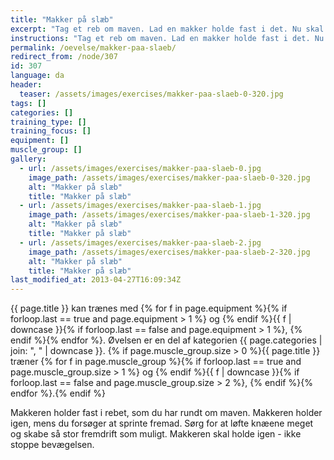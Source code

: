 ```yaml
---
title: "Makker på slæb"
excerpt: "Tag et reb om maven. Lad en makker holde fast i det. Nu skal du sprinte fremad."
instructions: "Tag et reb om maven. Lad en makker holde fast i det. Nu skal du sprinte fremad."
permalink: /oevelse/makker-paa-slaeb/
redirect_from: /node/307
id: 307
language: da
header:
  teaser: /assets/images/exercises/makker-paa-slaeb-0-320.jpg
tags: []
categories: []
training_type: []
training_focus: []
equipment: []
muscle_group: []
gallery:
  - url: /assets/images/exercises/makker-paa-slaeb-0.jpg
    image_path: /assets/images/exercises/makker-paa-slaeb-0-320.jpg
    alt: "Makker på slæb"
    title: "Makker på slæb"
  - url: /assets/images/exercises/makker-paa-slaeb-1.jpg
    image_path: /assets/images/exercises/makker-paa-slaeb-1-320.jpg
    alt: "Makker på slæb"
    title: "Makker på slæb"
  - url: /assets/images/exercises/makker-paa-slaeb-2.jpg
    image_path: /assets/images/exercises/makker-paa-slaeb-2-320.jpg
    alt: "Makker på slæb"
    title: "Makker på slæb"
last_modified_at: 2013-04-27T16:09:34Z
---
```


{{ page.title }} kan trænes med {% for f in page.equipment %}{% if forloop.last == true and page.equipment > 1 %} og {% endif %}{{ f | downcase  }}{% if forloop.last == false and page.equipment > 1 %}, {% endif %}{% endfor %}. Øvelsen er en del af kategorien {{ page.categories | join: ", " | downcase }}. {% if page.muscle_group.size > 0 %}{{ page.title }} træner {% for f in page.muscle_group %}{% if forloop.last == true and page.muscle_group.size > 1 %} og {% endif %}{{ f | downcase }}{% if forloop.last == false and page.muscle_group.size > 2 %}, {% endif %}{% endfor %}.{% endif %}

Makkeren holder fast i rebet, som du har rundt om maven. Makkeren holder igen, mens du forsøger at sprinte fremad. Sørg for at løfte knæene meget og skabe så stor fremdrift som muligt. Makkeren skal holde igen - ikke stoppe bevægelsen.
